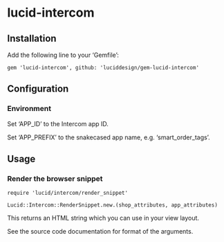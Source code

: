 lucid-intercom
==============

Installation
------------

Add the following line to your ‘Gemfile’:

    gem 'lucid-intercom', github: 'luciddesign/gem-lucid-intercom'


Configuration
-------------

### Environment

Set ‘APP_ID’ to the Intercom app ID.

Set ‘APP_PREFIX’ to the snakecased app name, e.g. ‘smart_order_tags’.


Usage
-----

### Render the browser snippet

    require 'lucid/intercom/render_snippet'

    Lucid::Intercom::RenderSnippet.new.(shop_attributes, app_attributes)

This returns an HTML string which you can use in your view layout.

See the source code documentation for format of the arguments.
